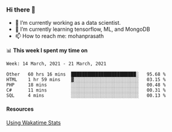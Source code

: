 ### Hi there 👋

- 🔭 I’m currently working as a data scientist.
- 🌱 I’m currently learning tensorflow, ML, and MongoDB
- 📫 How to reach me: mohanprasath

📊 **This week I spent my time on**
<!--START_SECTION:waka-->
```text
Week: 14 March, 2021 - 21 March, 2021

Other   60 hrs 16 mins  ████████████████████████░   95.68 % 
HTML    1 hr 59 mins    ▓░░░░░░░░░░░░░░░░░░░░░░░░   03.15 % 
PHP     18 mins         ░░░░░░░░░░░░░░░░░░░░░░░░░   00.48 % 
C#      11 mins         ░░░░░░░░░░░░░░░░░░░░░░░░░   00.31 % 
SQL     4 mins          ░░░░░░░░░░░░░░░░░░░░░░░░░   00.13 % 
```
<!--END_SECTION:waka-->

#### Resources
[Using Wakatime Stats](https://github.com/marketplace/actions/waka-readme)
